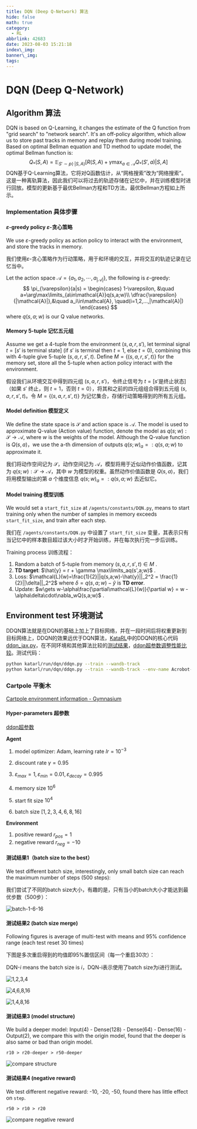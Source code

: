 ```yaml
---
title: DQN (Deep Q-Network) 算法
hide: false
math: true
category:
  - RL
abbrlink: 42683
date: 2023-08-03 15:21:18
index\_img:
banner\_img:
tags:
---
```


# DQN (Deep Q-Network)

## Algorithm 算法

DQN is based on Q-Learning, it changes the estimate of the Q function from "grid search" to "network search". It's an off-policy algorithm, which allow us to store past tracks in memory and replay them during model training. Based on optimal Bellman equation and TD method to update model, the optimal Bellman function is:
$$
Q_*(S,A) = \mathbb{E}_{S'\sim p(\cdot|S,A)}[R(S,A)+\gamma \max_{a\in\mathcal{A}}Q_*(S',a)|S,A]
$$
DQN基于Q-Learning算法，它将对Q函数估计，从“网格搜索”改为“网络搜索”。这是一种离轨算法，因此我们可以将过去的轨迹存储在记忆中，并在训练模型时进行回放。模型的更新基于最优Bellman方程和TD方法，最优Bellman方程如上所示。

### Implementation 具体步骤

#### $\varepsilon$-greedy policy $\varepsilon$-贪心策略

We use $\varepsilon$-greedy policy as action policy to interact with the environment, and store the tracks in memory.

我们使用$\varepsilon$-贪心策略作为行动策略，用于和环境的交互，并将交互的轨迹记录在记忆当中。

Let the action space $\mathcal{A} = \{a_1,a_2,\cdots, a_{|\mathcal{A}|}\}$, the following is  $\varepsilon$-greedy:
$$
\pi_{\varepsilon}(a|s) = \begin{cases}
1-\varepsilon, &\quad a=\arg\max\limits_{a\in\mathcal{A}}q(s,a;w)\\
\dfrac{\varepsilon}{|\mathcal{A}|},&\quad a_i\in\mathcal{A}, \quad(i=1,2,...,|\mathcal{A}|)
\end{cases}
$$
where $q(s,a;w)$ is our Q value networks.

#### Memory 5-tuple 记忆五元组

Assume we get a 4-tuple from the environment $(s,a,r,s')$, let terminal signal $t = [s'\text{ is terminal state}]$ (if $s'$ is terminal then $t=1$, else $t=0$), combining this with 4-tuple give 5-tuple $(s,a,r,s',t)$. Define $M = \{(s,a,r,s',t)\}$ for the memory set, store all the 5-tuple when action policy interact with the environment.

假设我们从环境交互中得到四元组 $(s,a,r,s')$，令终止信号为 $t=[s'\text{是终止状态}]$（如果 $s'$ 终止，则 $t=1$，否则 $t=0$），将其和之前的四元组组合得到五元组 $(s,a,r,s',t)$。令 $M=\{(s,a,r,s',t)\}$ 为记忆集合，存储行动策略得到的所有五元组。

#### Model definition 模型定义

We define the state space is $\mathcal{S}$ and action space is $\mathcal{A}$. The model is used to approximate Q-value (Action value) function, denote the model as $q(s;w): \mathcal{S}\to \mathcal{A}$, where $w$ is the weights of the model. Although the Q-value function is $Q(s,a)$，we use the a-th dimension of outputs $q(s;w)_a=:q(s,a;w)$ to approximate it.

我们将动作空间记为 $\mathcal{S}$，动作空间记为 $\mathcal{A}$，模型将用于近似动作价值函数，记其为 $q(s;w):\mathcal{S}\to\mathcal{A}$，其中 $w$ 为模型的权重。虽然动作价值函数是 $Q(s,a)$，我们将用模型输出的第 $a$ 个维度信息 $q(s;w)_a=:q(s,a;w)$ 去近似它。

#### Model training 模型训练

We would set a `start_fit_size` at `/agents/constants/DQN.py`, means to start training only when the number of samples in memory exceeds `start_fit_size`, and train after each step.

我们在 `/agents/constants/DQN.py` 中设置了 `start_fit_size` 变量，其表示只有当记忆中的样本数目超过该大小时才开始训练，并在每次执行完一步后训练。

Training process 训练流程：

1. Random a batch of 5-tuple from memory $(s,a,r,s',t)\in M$ .
2. **TD target**: $\hat{y} = r + \gamma \max\limits_aq(s',a;w)$ .
3. Loss: $\mathcal{L}(w)=\frac{1}{2}||q(s,a;w)-\hat{y}||_2^2 = \frac{1}{2}||\delta||_2^2$ where $\delta = q(s,a;w) - \hat{y}$ is **TD error**.
4. Update: $w\gets w-\alpha\frac{\partial\mathcal{L}(w)}{\partial w} = w - \alpha\delta\cdot\nabla_wQ(s,a;w)$ .

## Environment test 环境测试

DDQN算法就是在DQN的基础上加上了目标网络，并在一段时间后将权重更新到目标网络上，DDQN的效果远优于DQN算法，[KataRL](https://github.com/wty-yy/KataRL)中的DDQN的核心代码[ddqn_jax.py](https://github.com/wty-yy/KataRL/blob/master/katarl/agents/ddqn_jax.py)，在不同环境和其他算法比较的[测试结果](https://api.wandb.ai/links/wty-yy/4f1r6xav)，[ddqn超参数调整性能比较](https://api.wandb.ai/links/wty-yy/b95nsbjh)。测试代码：

```bash
python katarl/run/dqn/ddqn.py --train --wandb-track
python katarl/run/dqn/ddqn.py --train --wandb-track --env-name Acrobot-v1
```

### Cartpole 平衡木

[Cartpole environment information - Gymnasium](https://gymnasium.farama.org/environments/classic_control/cart_pole/)

#### Hyper-parameters 超参数

[ddqn超参数](https://github.com/wty-yy/KataRL/blob/master/katarl/agents/constants/dqn/ddqn.py)

**Agent**

1. model optimizer: Adam, learning rate $lr = 10^{-3}$

2. discount rate $\gamma=0.95$

3. $\varepsilon_{max}=1, \varepsilon_{min}=0.01, \varepsilon_{decay} = 0.995$
4. memory size $10^6$
5. start fit size $10^4$
6. batch size $[1,2,3,4,6,8,16]$

**Environment**

1. positive reward $r_{pos} = 1$
2. negative reward $r_{neg} = -10$

#### 测试结果1（batch size to the best）

We test different batch size, interestingly, only small batch size can reach the maximum number of steps (500 steps): 

我们尝试了不同的batch size大小，有趣的是，只有当小的batch大小才能达到最优步数（500步）：

![batch-1-6-16](/figures/RL/DQN/cartpole/DQN-batch-1-6-16.png)

#### 测试结果2 (batch size merge)

Following figures is average of multi-test with means and 95% confidence range (each test reset 30 times)

下图是多次重启得到的均值即95%置信区间（每一个重启30次）：

DQN-$i$ means the batch size is $i$，DQN-i表示使用了batch size为i进行测试。

![1,2,3,4](/figures/RL/DQN/cartpole/DQN-batch-1-2-3-4.png)

![4,6,8,16](/figures/RL/DQN/cartpole/DQN-batch-4-6-8-16.png)

![1,4,8,16](/figures/RL/DQN/cartpole/DQN-batch-1-4-8-16.png)

#### 测试结果3 (model structure)

We build a deeper model: Input(4) - Dense(128) - Dense(64) - Dense(16) - Output(2), we compare this with the origin model, found that the deeper is also same or bad than origin model.

`r10 > r20-deeper > r50-deeper`

![compare structure](/figures/RL/DQN/cartpole/DQN-deeper-compare.png)

#### 测试结果4 (negative reward)

We test different negative reward: -10, -20, -50, found there has little effect on `step`.

`r50 > r10 > r20`

![compare negative reward](/figures/RL/DQN/cartpole/DQN-reward-compare.png)
